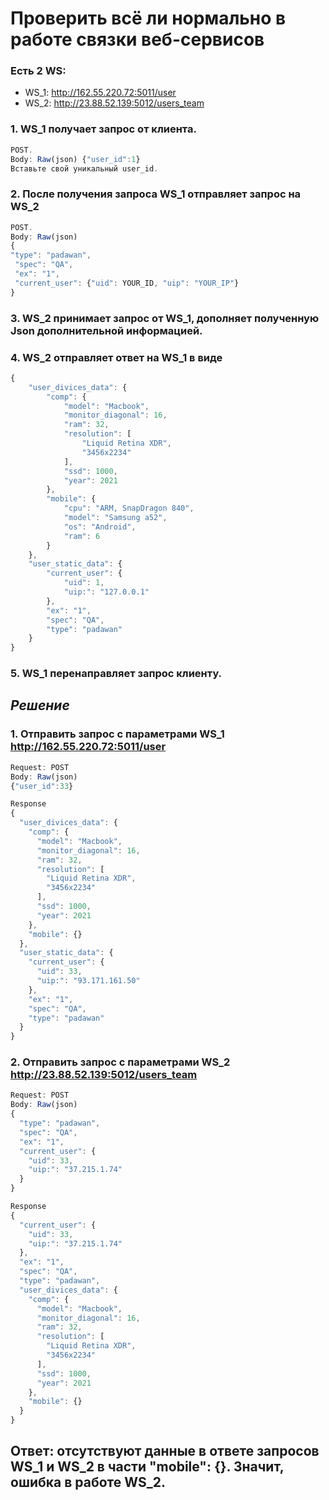 # Проверить всё ли нормально в работе связки веб-сервисов
### Есть 2 WS:
- WS_1: http://162.55.220.72:5011/user
- WS_2: http://23.88.52.139:5012/users_team
### 1. WS_1 получает запрос от клиента. 
```js
POST. 
Body: Raw(json) {"user_id":1}
Вставьте свой уникальный user_id.
```
### 2. После получения запроса WS_1 отправляет запрос на WS_2
```js
POST. 
Body: Raw(json) 
{
"type": "padawan", 
 "spec": "QA",
 "ex": "1",
 "current_user": {"uid": YOUR_ID, "uip": "YOUR_IP"}
}
```
### 3. WS_2 принимает запрос от WS_1, дополняет полученную Json дополнительной информацией.
### 4. WS_2 отправляет ответ на WS_1 в виде
```js
{
    "user_divices_data": {
        "comp": {
            "model": "Macbook",
            "monitor_diagonal": 16,
            "ram": 32,
            "resolution": [
                "Liquid Retina XDR",
                "3456x2234"
            ],
            "ssd": 1000,
            "year": 2021
        },
        "mobile": {
            "cpu": "ARM, SnapDragon 840",
            "model": "Samsung a52",
            "os": "Android",
            "ram": 6
        }
    },
    "user_static_data": {
        "current_user": {
            "uid": 1,
            "uip:": "127.0.0.1"
        },
        "ex": "1",
        "spec": "QA",
        "type": "padawan"
    }
}
```
### 5. WS_1 перенаправляет запрос клиенту.
## *Решение*
### 1. Отправить запрос с параметрами WS_1 http://162.55.220.72:5011/user
```js
Request: POST
Body: Raw(json)
{"user_id":33}
```
```js
Response
{
  "user_divices_data": {
    "comp": {
      "model": "Macbook",
      "monitor_diagonal": 16,
      "ram": 32,
      "resolution": [
        "Liquid Retina XDR",
        "3456x2234"
      ],
      "ssd": 1000,
      "year": 2021
    },
    "mobile": {}
  },
  "user_static_data": {
    "current_user": {
      "uid": 33,
      "uip:": "93.171.161.50"
    },
    "ex": "1",
    "spec": "QA",
    "type": "padawan"
  }
}
```
### 2. Отправить запрос с параметрами WS_2 http://23.88.52.139:5012/users_team
```js
Request: POST
Body: Raw(json)
{
  "type": "padawan",
  "spec": "QA",
  "ex": "1",
  "current_user": {
    "uid": 33,
    "uip:": "37.215.1.74"
  }
}
```
```js
Response
{
  "current_user": {
    "uid": 33,
    "uip:": "37.215.1.74"
  },
  "ex": "1",
  "spec": "QA",
  "type": "padawan",
  "user_divices_data": {
    "comp": {
      "model": "Macbook",
      "monitor_diagonal": 16,
      "ram": 32,
      "resolution": [
        "Liquid Retina XDR",
        "3456x2234"
      ],
      "ssd": 1000,
      "year": 2021
    },
    "mobile": {}
  }
}
```
## Ответ: отсутствуют данные в ответе запросов WS_1 и WS_2 в части "mobile": {}. Значит, ошибка в работе WS_2.

